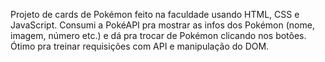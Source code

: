 Projeto de cards de Pokémon feito na faculdade usando HTML, CSS e JavaScript. Consumi a PokéAPI pra mostrar as infos dos Pokémon (nome, imagem, número etc.) e dá pra trocar de Pokémon clicando nos botões. Ótimo pra treinar requisições com API e manipulação do DOM.
